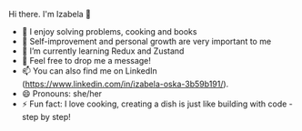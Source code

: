  Hi there. I'm Izabela 👋


- 🔭 I enjoy solving problems, cooking and books 
- 🌱 Self-improvement and personal growth are very important to me 
- 🤔 I’m currently learning Redux and Zustand
- 💬 Feel free to drop me a message!
- 📫 You can also find me on LinkedIn (https://www.linkedin.com/in/izabela-oska-3b59b191/). 
- 😄 Pronouns: she/her
- ⚡ Fun fact: I love cooking, creating a dish is just like building with code - step by step!
